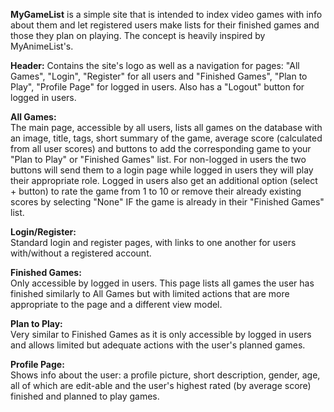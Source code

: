 **MyGameList** is a simple site that is intended to index video games with info about them and let registered users make lists for their finished games and those they plan on playing. The concept is heavily inspired by MyAnimeList's.


**Header:**
Contains the site's logo as well as a navigation for pages: "All Games", "Login", "Register" for all users and "Finished Games", "Plan to Play", "Profile Page" for logged in users. Also has a "Logout" button for logged in users.

**All Games:**\
The main page, accessible by all users, lists all games on the database with an image, title, tags, short summary of the game, average score (calculated from all user scores) and buttons to add the corresponding game to your "Plan to Play" or "Finished Games" list. For non-logged in users the two buttons will send them to a login page while logged in users they will play their appropriate role. Logged in users also get an additional option (select + button) to rate the game from 1 to 10 or remove their already existing scores by selecting "None" IF the game is already in their "Finished Games" list.

**Login/Register:**\
Standard login and register pages, with links to one another for users with/without a registered account. 

**Finished Games:**\
Only accessible by logged in users. This page lists all games the user has finished similarly to All Games but with limited actions that are more appropriate to the page and a different view model.

**Plan to Play:**\
Very similar to Finished Games as it is only accessible by logged in users and allows limited but adequate actions with the user's planned games.

**Profile Page:**\
Shows info about the user: a profile picture, short description, gender, age, all of which are edit-able and the user's highest rated  (by average score) finished and planned to play games.


